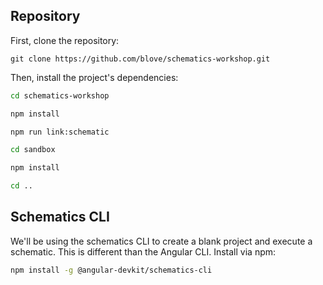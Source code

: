 ## Repository

First, clone the repository:

```
git clone https://github.com/blove/schematics-workshop.git
```

Then, install the project's dependencies:

```bash
cd schematics-workshop

npm install

npm run link:schematic

cd sandbox

npm install

cd ..
```

## Schematics CLI

We'll be using the schematics CLI to create a blank project and execute a schematic. This is different than the Angular CLI. Install via npm:

```bash
npm install -g @angular-devkit/schematics-cli
```
